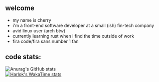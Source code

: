 ## welcome

- my name is cherry
- i'm a front-end software developer at a small (ish) fin-tech company
- avid linux user (arch btw)
- currently learning rust when i find the time outside of work
- fira code/fira sans number 1 fan

## code stats:
![Anurag's GitHub stats](https://github-readme-stats.vercel.app/api?username=cerisity&hide_border=true&title_color=f38ba8&text_color=ffffff&show_icons=true&theme=transparent)  
[![Harlok's WakaTime stats](https://github-readme-stats.vercel.app/api/wakatime?username=cerisity&hide_border=true&title_color=f38ba8&text_color=ffffff&show_icons=true&theme=transparent)](https://github.com/anuraghazra/github-readme-stats)
